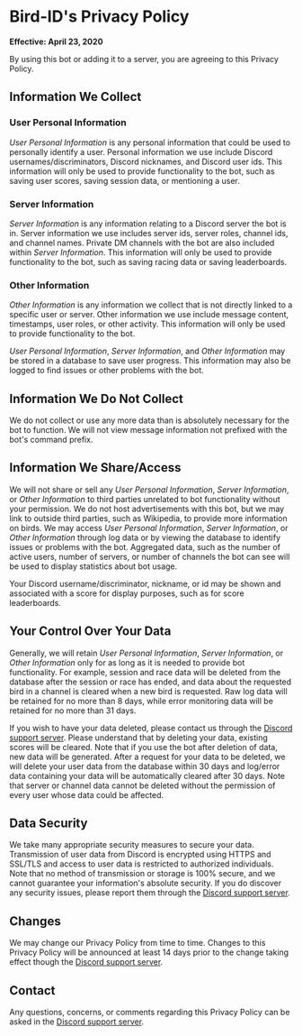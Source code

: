 # Bird-ID's Privacy Policy

**Effective: April 23, 2020**

By using this bot or adding it to a server, you are agreeing to this Privacy Policy.

## Information We Collect

### User Personal Information

_User Personal Information_ is any personal information that could be used to personally identify a user. Personal information we use include Discord usernames/discriminators, Discord nicknames, and Discord user ids. This information will only be used to provide functionality to the bot, such as saving user scores, saving session data, or mentioning a user.

### Server Information

_Server Information_ is any information relating to a Discord server the bot is in. Server information we use includes server ids, server roles, channel ids, and channel names. Private DM channels with the bot are also included within _Server Information_. This information will only be used to provide functionality to the bot, such as saving racing data or saving leaderboards.

### Other Information

_Other Information_ is any information we collect that is not directly linked to a specific user or server. Other information we use include message content, timestamps, user roles, or other activity. This information will only be used to provide functionality to the bot.

_User Personal Information_, _Server Information_, and _Other Information_ may be stored in a database to save user progress. This information may also be logged to find issues or other problems with the bot.

## Information We Do Not Collect

We do not collect or use any more data than is absolutely necessary for the bot to function. We will not view message information not prefixed with the bot's command prefix.

## Information We Share/Access

We will not share or sell any _User Personal Information_, _Server Information_, or _Other Information_ to third parties unrelated to bot functionality without your permission. We do not host advertisements with this bot, but we may link to outside third parties, such as Wikipedia, to provide more information on birds. We may access _User Personal Information_, _Server Information_, or _Other Information_ through log data or by viewing the database to identify issues or problems with the bot. Aggregated data, such as the number of active users, number of servers, or number of channels the bot can see will be used to display statistics about bot usage.

Your Discord username/discriminator, nickname, or id may be shown and associated with a score for display purposes, such as for score leaderboards.

## Your Control Over Your Data

Generally, we will retain _User Personal Information_, _Server Information_, or _Other Information_ only for as long as it is needed to provide bot functionality. For example, session and race data will be deleted from the database after the session or race has ended, and data about the requested bird in a channel is cleared when a new bird is requested. Raw log data will be retained for no more than 8 days, while error monitoring data will be retained for no more than 31 days.

If you wish to have your data deleted, please contact us through the [Discord support server][server link]. Please understand that by deleting your data, existing scores will be cleared. Note that if you use the bot after deletion of data, new data will be generated. After a request for your data to be deleted, we will delete your user data from the database within 30 days and log/error data containing your data will be automatically cleared after 30 days. Note that server or channel data cannot be deleted without the permission of every user whose data could be affected.

## Data Security

We take many appropriate security measures to secure your data. Transmission of user data from Discord is encrypted using HTTPS and SSL/TLS and access to user data is restricted to authorized individuals. Note that no method of transmission or storage is 100% secure, and we cannot guarantee your information's absolute security. If you do discover any security issues, please report them through the [Discord support server][server link].

## Changes

We may change our Privacy Policy from time to time. Changes to this Privacy Policy will be announced at least 14 days prior to the change taking effect though the [Discord support server][server link].

## Contact

Any questions, concerns, or comments regarding this Privacy Policy can be asked in the [Discord support server][server link].

[server link]: https://discord.gg/fXxYyDJ
